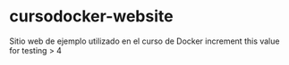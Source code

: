 # cursodocker-website
Sitio web de ejemplo utilizado en el curso de Docker 
increment this value for testing > 4

